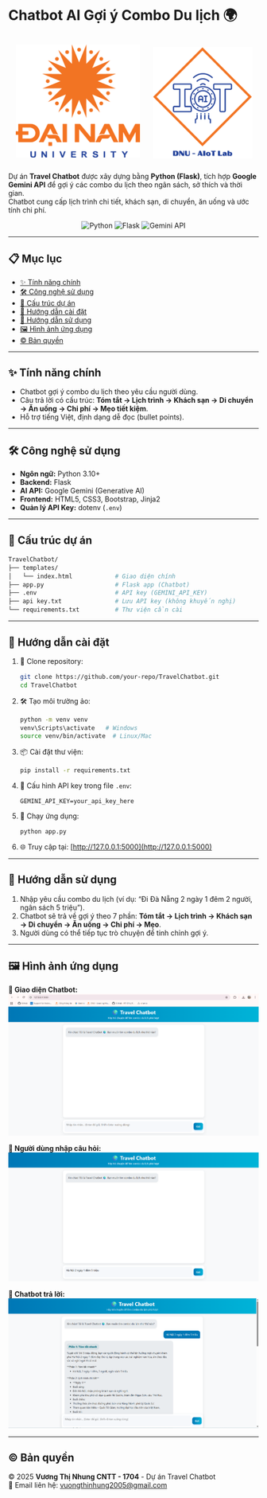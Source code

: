 # Chatbot AI Gợi ý Combo Du lịch 🌍

<p align="center">
  <img src="logo.png" width="250" style="margin: 12px;">
  <img src="AIoTLab_logo.png" width="200" style="margin: 10px;">
</p>

Dự án **Travel Chatbot** được xây dựng bằng **Python (Flask)**, tích hợp **Google Gemini API** để gợi ý các combo du lịch theo ngân sách, sở thích và thời gian.  
Chatbot cung cấp lịch trình chi tiết, khách sạn, di chuyển, ăn uống và ước tính chi phí.

<p align="center">
  <img src="https://img.shields.io/badge/Python-3.10%2B-blue" alt="Python">
  <img src="https://img.shields.io/badge/Flask-Backend-success" alt="Flask">
  <img src="https://img.shields.io/badge/Google-Gemini_API-yellow" alt="Gemini API">
</p>

---

## 📋 Mục lục
- [✨ Tính năng chính](#-tính-năng-chính)
- [🛠 Công nghệ sử dụng](#-công-nghệ-sử-dụng)
- [📁 Cấu trúc dự án](#-cấu-trúc-dự-án)
- [🚀 Hướng dẫn cài đặt](#-hướng-dẫn-cài-đặt)
- [📖 Hướng dẫn sử dụng](#-hướng-dẫn-sử-dụng)
- [🖼 Hình ảnh ứng dụng](#-hình-ảnh-ứng-dụng)
- [© Bản quyền](#-bản-quyền)

---

## ✨ Tính năng chính
- Chatbot gợi ý combo du lịch theo yêu cầu người dùng.
- Câu trả lời có cấu trúc: **Tóm tắt → Lịch trình → Khách sạn → Di chuyển → Ăn uống → Chi phí → Mẹo tiết kiệm**.
- Hỗ trợ tiếng Việt, định dạng dễ đọc (bullet points).

---

## 🛠 Công nghệ sử dụng
- **Ngôn ngữ:** Python 3.10+
- **Backend:** Flask
- **AI API:** Google Gemini (Generative AI)
- **Frontend:** HTML5, CSS3, Bootstrap, Jinja2
- **Quản lý API Key:** dotenv (`.env`)

---

## 📁 Cấu trúc dự án
```bash
TravelChatbot/
├── templates/
│   └── index.html            # Giao diện chính
├── app.py                    # Flask app (Chatbot)
├── .env                      # API key (GEMINI_API_KEY)
├── api key.txt               # Lưu API key (không khuyến nghị)
└── requirements.txt          # Thư viện cần cài
```

---

## 🚀 Hướng dẫn cài đặt
1. 🔽 Clone repository:
   ```bash
   git clone https://github.com/your-repo/TravelChatbot.git
   cd TravelChatbot
   ```

2. 🛠 Tạo môi trường ảo:
   ```bash
   python -m venv venv
   venv\Scripts\activate   # Windows
   source venv/bin/activate  # Linux/Mac
   ```

3. 📦 Cài đặt thư viện:
   ```bash
   pip install -r requirements.txt
   ```

4. 🔑 Cấu hình API key trong file `.env`:
   ```
   GEMINI_API_KEY=your_api_key_here
   ```

5. 🚀 Chạy ứng dụng:
   ```bash
   python app.py
   ```

6. 🌐 Truy cập tại: [http://127.0.0.1:5000](http://127.0.0.1:5000)

---

## 📖 Hướng dẫn sử dụng
1. Nhập yêu cầu combo du lịch (ví dụ: “Đi Đà Nẵng 2 ngày 1 đêm 2 người, ngân sách 5 triệu”).  
2. Chatbot sẽ trả về gợi ý theo 7 phần: **Tóm tắt → Lịch trình → Khách sạn → Di chuyển → Ăn uống → Chi phí → Mẹo**.  
3. Người dùng có thể tiếp tục trò chuyện để tinh chỉnh gợi ý.  

---

## 🖼 Hình ảnh ứng dụng
**💬 Giao diện Chatbot:**
![Chatbot UI](home.png)

**💬 Người dùng nhập câu hỏi:**
![Người dùng hỏi](hoi.png)

**💬 Chatbot trả lời:**
![Chatbot đáp](dap.png)

---

## © Bản quyền
© 2025 **Vương Thị Nhung CNTT - 1704** - Dự án Travel Chatbot  
📧 Email liên hệ: [vuongthinhung2005@gmail.com](mailto:vuongthinhung2005@gmail.com)
